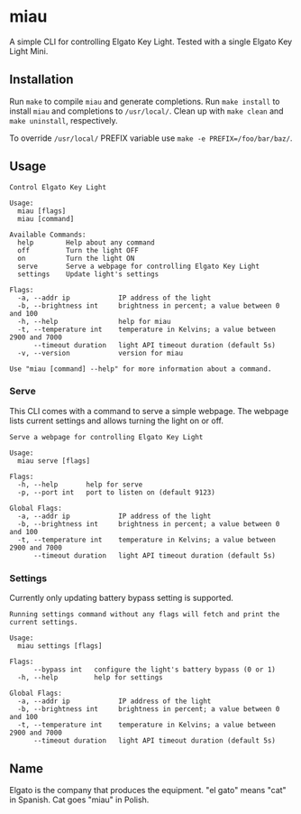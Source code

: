 # miau

A simple CLI for controlling Elgato Key Light.
Tested with a single Elgato Key Light Mini.

## Installation
Run `make` to compile `miau` and generate completions.
Run `make install` to install `miau` and completions to `/usr/local/`.
Clean up with `make clean` and `make uninstall`, respectively.

To override `/usr/local/` PREFIX variable use `make -e PREFIX=/foo/bar/baz/`.

## Usage
```
Control Elgato Key Light

Usage:
  miau [flags]
  miau [command]

Available Commands:
  help        Help about any command
  off         Turn the light OFF
  on          Turn the light ON
  serve       Serve a webpage for controlling Elgato Key Light
  settings    Update light's settings

Flags:
  -a, --addr ip            IP address of the light
  -b, --brightness int     brightness in percent; a value between 0 and 100
  -h, --help               help for miau
  -t, --temperature int    temperature in Kelvins; a value between 2900 and 7000
      --timeout duration   light API timeout duration (default 5s)
  -v, --version            version for miau

Use "miau [command] --help" for more information about a command.
```

### Serve
This CLI comes with a command to serve a simple webpage.
The webpage lists current settings and allows turning the light on or off.
```
Serve a webpage for controlling Elgato Key Light

Usage:
  miau serve [flags]

Flags:
  -h, --help       help for serve
  -p, --port int   port to listen on (default 9123)

Global Flags:
  -a, --addr ip            IP address of the light
  -b, --brightness int     brightness in percent; a value between 0 and 100
  -t, --temperature int    temperature in Kelvins; a value between 2900 and 7000
      --timeout duration   light API timeout duration (default 5s)
```

### Settings
Currently only updating battery bypass setting is supported.

```
Running settings command without any flags will fetch and print the current settings.

Usage:
  miau settings [flags]

Flags:
      --bypass int   configure the light's battery bypass (0 or 1)
  -h, --help         help for settings

Global Flags:
  -a, --addr ip            IP address of the light
  -b, --brightness int     brightness in percent; a value between 0 and 100
  -t, --temperature int    temperature in Kelvins; a value between 2900 and 7000
      --timeout duration   light API timeout duration (default 5s)
```

## Name
Elgato is the company that produces the equipment.
"el gato" means "cat" in Spanish.
Cat goes "miau" in Polish.
